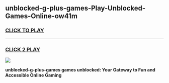 
## unblocked-g-plus-games-Play-Unblocked-Games-Online-ow41m
<h3>
<a href="https://premium76.site?title=unblocked-g-plus-games&ref=25A">CLICK TO PLAY</a></h3>
<hr>

<h3>
<a href="https://premium76.site?title=unblocked-g-plus-games&ref=25A">CLICK 2 PLAY</a>
  
</h3>

<a href="https://premium76.site?title=unblocked-g-plus-games&ref=25A"><img src="https://clearcache.store/games.png"></a>


**unblocked-g-plus-games games unblocked: Your Gateway to Fun and Accessible Online Gaming**
